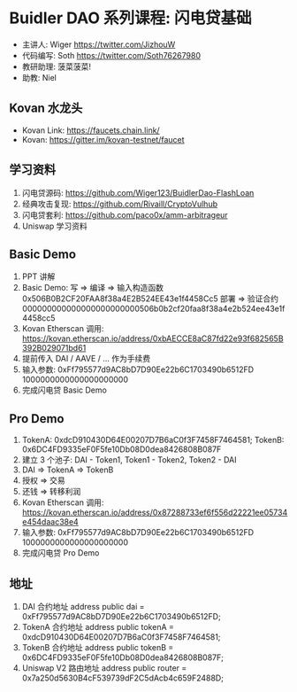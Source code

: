 # Buidler DAO 系列课程: 闪电贷基础
- 主讲人: Wiger https://twitter.com/JizhouW
- 代码编写: Soth https://twitter.com/Soth76267980
- 教研助理: 菠菜菠菜!
- 助教: Niel

## Kovan 水龙头
- Kovan Link: https://faucets.chain.link/
- Kovan: https://gitter.im/kovan-testnet/faucet

## 学习资料
1. 闪电贷源码: https://github.com/Wiger123/BuidlerDao-FlashLoan
2. 经典攻击复现: https://github.com/Rivaill/CryptoVulhub
3. 闪电贷套利: https://github.com/paco0x/amm-arbitrageur
4. Uniswap 学习资料

## Basic Demo
1. PPT 讲解
2. Basic Demo: 写 => 编译 => 输入构造函数 0x506B0B2CF20FAA8f38a4E2B524EE43e1f4458Cc5 部署 => 验证合约 000000000000000000000000506b0b2cf20faa8f38a4e2b524ee43e1f4458cc5
3. Kovan Etherscan 调用: https://kovan.etherscan.io/address/0xbAECCE8aC87fd22e93f682565B392B029071bd61
4. 提前传入 DAI / AAVE / ... 作为手续费
5. 输入参数: 0xFf795577d9AC8bD7D90Ee22b6C1703490b6512FD 1000000000000000000000
6. 完成闪电贷 Basic Demo

## Pro Demo
1. TokenA: 0xdcD910430D64E00207D7B6aC0f3F7458F7464581; TokenB: 0x6DC4FD9335eF0F5fe10Db08D0dea8426808B087F
2. 建立 3 个池子: DAI - Token1, Token1 - Token2, Token2 - DAI
3. DAI => TokenA => TokenB
4. 授权 => 交易
5. 还钱 => 转移利润
6. Kovan Etherscan 调用: https://kovan.etherscan.io/address/0x87288733ef6f556d22221ee05734e454daac38e4
5. 输入参数: 0xFf795577d9AC8bD7D90Ee22b6C1703490b6512FD 1000000000000000000000
6. 完成闪电贷 Pro Demo

## 地址
1. DAI 合约地址
address public dai = 0xFf795577d9AC8bD7D90Ee22b6C1703490b6512FD;
2. TokenA 合约地址
address public tokenA = 0xdcD910430D64E00207D7B6aC0f3F7458F7464581;
3. TokenB 合约地址
address public tokenB = 0x6DC4FD9335eF0F5fe10Db08D0dea8426808B087F;
4. Uniswap V2 路由地址
address public router = 0x7a250d5630B4cF539739dF2C5dAcb4c659F2488D;
